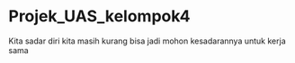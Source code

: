 # Projek_UAS_kelompok4
Kita sadar diri kita masih kurang bisa jadi mohon kesadarannya untuk kerja sama
